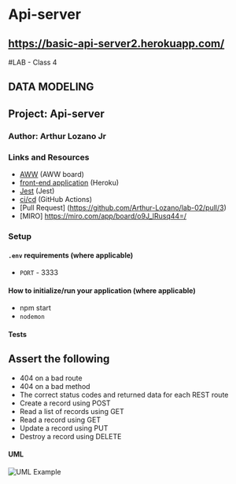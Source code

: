 # Api-server
## https://basic-api-server2.herokuapp.com/

#LAB - Class 4
## DATA MODELING

## Project: Api-server

### Author: Arthur Lozano Jr

### Links and Resources

- [AWW](https://awwapp.com/?dis=%5B%5B%22close-menus%22%5D%5D#) (AWW board)
- [front-end application](https://dashboard.heroku.com/apps/basic-express-server-lab2/deploy/github) (Heroku)
- [Jest](https://jestjs.io/) (Jest)
- [ci/cd](https://github.com/Arthur-Lozano/lab-02/actions) (GitHub Actions)
- [Pull Request] (https://github.com/Arthur-Lozano/lab-02/pull/3) 
- [MIRO] https://miro.com/app/board/o9J_lRusq44=/



### Setup

#### `.env` requirements (where applicable)
- `PORT` - 3333

#### How to initialize/run your application (where applicable)

- npm start
- `nodemon`


#### Tests

## Assert the following
* 404 on a bad route
* 404 on a bad method
* The correct status codes and returned data for each REST route
* Create a record using POST
* Read a list of records using GET
* Read a record using GET
* Update a record using PUT
* Destroy a record using DELETE


#### UML

![UML Example](./assets/basicserver.jpg)
